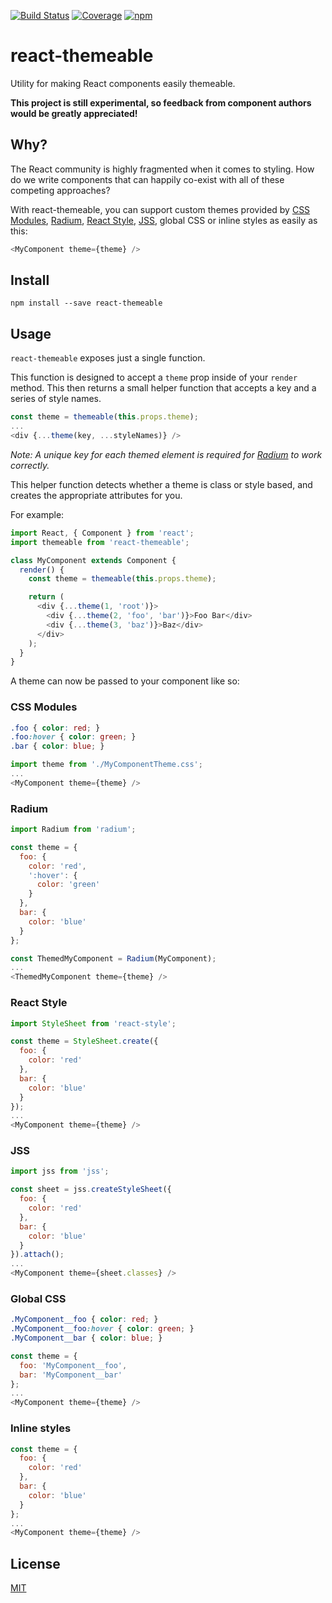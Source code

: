 [![Build Status](https://img.shields.io/travis/markdalgleish/react-themeable/master.svg?style=flat-square)](http://travis-ci.org/markdalgleish/react-themeable) [![Coverage](https://img.shields.io/codecov/c/github/markdalgleish/react-themeable/master.svg?style=flat-square)](https://codecov.io/github/markdalgleish/react-themeable) [![npm](https://img.shields.io/npm/v/react-themeable.svg?style=flat-square)](https://www.npmjs.com/package/react-themeable)

# react-themeable

Utility for making React components easily themeable.

**This project is still experimental, so feedback from component authors would be greatly appreciated!**

## Why?

The React community is highly fragmented when it comes to styling. How do we write components that can happily co-exist with all of these competing approaches?

With react-themeable, you can support custom themes provided by [CSS Modules](https://github.com/css-modules/css-modules), [Radium](http://projects.formidablelabs.com/radium/), [React Style](https://github.com/js-next/react-style), [JSS](https://github.com/jsstyles/jss), global CSS or inline styles as easily as this:

```js
<MyComponent theme={theme} />
```

## Install

`npm install --save react-themeable`

## Usage

`react-themeable` exposes just a single function.

This function is designed to accept a `theme` prop inside of your `render` method. This then returns a small helper function that accepts a key and a series of style names.

```js
const theme = themeable(this.props.theme);
...
<div {...theme(key, ...styleNames)} />
```

*Note: A unique key for each themed element is required for [Radium](http://projects.formidablelabs.com/radium/) to work correctly.*

This helper function detects whether a theme is class or style based, and creates the appropriate attributes for you.

For example:

```js
import React, { Component } from 'react';
import themeable from 'react-themeable';

class MyComponent extends Component {
  render() {
    const theme = themeable(this.props.theme);

    return (
      <div {...theme(1, 'root')}>
        <div {...theme(2, 'foo', 'bar')}>Foo Bar</div>
        <div {...theme(3, 'baz')}>Baz</div>
      </div>
    );
  }
}
```

A theme can now be passed to your component like so:

### CSS Modules

```css
.foo { color: red; }
.foo:hover { color: green; }
.bar { color: blue; }
```

```js
import theme from './MyComponentTheme.css';
...
<MyComponent theme={theme} />
```

### Radium

```js
import Radium from 'radium';

const theme = {
  foo: {
    color: 'red',
    ':hover': {
      color: 'green'
    }
  },
  bar: {
    color: 'blue'
  }
};

const ThemedMyComponent = Radium(MyComponent);
...
<ThemedMyComponent theme={theme} />
```

### React Style

```js
import StyleSheet from 'react-style';

const theme = StyleSheet.create({
  foo: {
    color: 'red'
  },
  bar: {
    color: 'blue'
  }
});
...
<MyComponent theme={theme} />
```

### JSS

```js
import jss from 'jss';

const sheet = jss.createStyleSheet({
  foo: {
    color: 'red'
  },
  bar: {
    color: 'blue'
  }
}).attach();
...
<MyComponent theme={sheet.classes} />
```

### Global CSS

```css
.MyComponent__foo { color: red; }
.MyComponent__foo:hover { color: green; }
.MyComponent__bar { color: blue; }
```

```js
const theme = {
  foo: 'MyComponent__foo',
  bar: 'MyComponent__bar'
};
...
<MyComponent theme={theme} />
```

### Inline styles

```js
const theme = {
  foo: {
    color: 'red'
  },
  bar: {
    color: 'blue'
  }
};
...
<MyComponent theme={theme} />
```

## License

[MIT](http://markdalgleish.mit-license.org)

